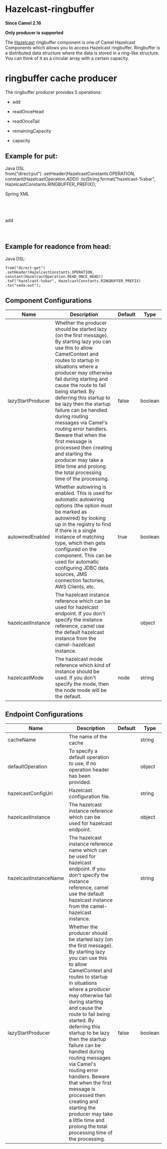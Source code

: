 # Hazelcast-ringbuffer

**Since Camel 2.16**

**Only producer is supported**

The [Hazelcast](http://www.hazelcast.com/) ringbuffer component is one
of Camel Hazelcast Components which allows you to access Hazelcast
ringbuffer. Ringbuffer is a distributed data structure where the data is
stored in a ring-like structure. You can think of it as a circular array
with a certain capacity.

# ringbuffer cache producer

The ringbuffer producer provides 5 operations:

-   add

-   readOnceHead

-   readOnceTail

-   remainingCapacity

-   capacity

## Example for **put**:

Java DSL  
from("direct:put")
.setHeader(HazelcastConstants.OPERATION, constant(HazelcastOperation.ADD))
.to(String.format("hazelcast-%sbar", HazelcastConstants.RINGBUFFER\_PREFIX));

Spring XML  
<route>  
<from uri="direct:put" />  
<log message="put.."/>  
<setHeader name="hazelcast.operation.type">  
<constant>add</constant>  
</setHeader>  
<to uri="hazelcast-ringbuffer:foo" />  
</route>

## Example for **readonce from head**:

Java DSL:

    from("direct:get")
    .setHeader(HazelcastConstants.OPERATION, constant(HazelcastOperation.READ_ONCE_HEAD))
    .toF("hazelcast-%sbar", HazelcastConstants.RINGBUFFER_PREFIX)
    .to("seda:out");

## Component Configurations

  
|Name|Description|Default|Type|
|---|---|---|---|
|lazyStartProducer|Whether the producer should be started lazy (on the first message). By starting lazy you can use this to allow CamelContext and routes to startup in situations where a producer may otherwise fail during starting and cause the route to fail being started. By deferring this startup to be lazy then the startup failure can be handled during routing messages via Camel's routing error handlers. Beware that when the first message is processed then creating and starting the producer may take a little time and prolong the total processing time of the processing.|false|boolean|
|autowiredEnabled|Whether autowiring is enabled. This is used for automatic autowiring options (the option must be marked as autowired) by looking up in the registry to find if there is a single instance of matching type, which then gets configured on the component. This can be used for automatic configuring JDBC data sources, JMS connection factories, AWS Clients, etc.|true|boolean|
|hazelcastInstance|The hazelcast instance reference which can be used for hazelcast endpoint. If you don't specify the instance reference, camel use the default hazelcast instance from the camel-hazelcast instance.||object|
|hazelcastMode|The hazelcast mode reference which kind of instance should be used. If you don't specify the mode, then the node mode will be the default.|node|string|

## Endpoint Configurations

  
|Name|Description|Default|Type|
|---|---|---|---|
|cacheName|The name of the cache||string|
|defaultOperation|To specify a default operation to use, if no operation header has been provided.||object|
|hazelcastConfigUri|Hazelcast configuration file.||string|
|hazelcastInstance|The hazelcast instance reference which can be used for hazelcast endpoint.||object|
|hazelcastInstanceName|The hazelcast instance reference name which can be used for hazelcast endpoint. If you don't specify the instance reference, camel use the default hazelcast instance from the camel-hazelcast instance.||string|
|lazyStartProducer|Whether the producer should be started lazy (on the first message). By starting lazy you can use this to allow CamelContext and routes to startup in situations where a producer may otherwise fail during starting and cause the route to fail being started. By deferring this startup to be lazy then the startup failure can be handled during routing messages via Camel's routing error handlers. Beware that when the first message is processed then creating and starting the producer may take a little time and prolong the total processing time of the processing.|false|boolean|
